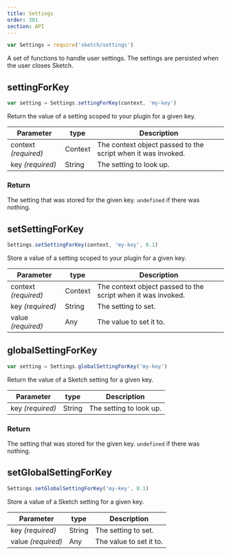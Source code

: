 ```yaml
---
title: Settings
order: 301
section: API
---
```


```js
var Settings = require('sketch/settings')
```

A set of functions to handle user settings. The settings are persisted when the user closes Sketch.

## settingForKey

```js
var setting = Settings.settingForKey(context, 'my-key')
```

Return the value of a setting scoped to your plugin for a given key.

| Parameter            | type    | Description                                                  |
| -------------------- | ------- | ------------------------------------------------------------ |
| context _(required)_ | Context | The context object passed to the script when it was invoked. |
| key _(required)_     | String  | The setting to look up.                                      |

### Return

The setting that was stored for the given key. `undefined` if there was nothing.

## setSettingForKey

```js
Settings.setSettingForKey(context, 'my-key', 0.1)
```

Store a value of a setting scoped to your plugin for a given key.

| Parameter            | type    | Description                                                  |
| -------------------- | ------- | ------------------------------------------------------------ |
| context _(required)_ | Context | The context object passed to the script when it was invoked. |
| key _(required)_     | String  | The setting to set.                                          |
| value _(required)_   | Any     | The value to set it to.                                      |

## globalSettingForKey

```js
var setting = Settings.globalSettingForKey('my-key')
```

Return the value of a Sketch setting for a given key.

| Parameter        | type   | Description             |
| ---------------- | ------ | ----------------------- |
| key _(required)_ | String | The setting to look up. |

### Return

The setting that was stored for the given key. `undefined` if there was nothing.

## setGlobalSettingForKey

```js
Settings.setGlobalSettingForKey('my-key', 0.1)
```

Store a value of a Sketch setting for a given key.

| Parameter          | type   | Description             |
| ------------------ | ------ | ----------------------- |
| key _(required)_   | String | The setting to set.     |
| value _(required)_ | Any    | The value to set it to. |
